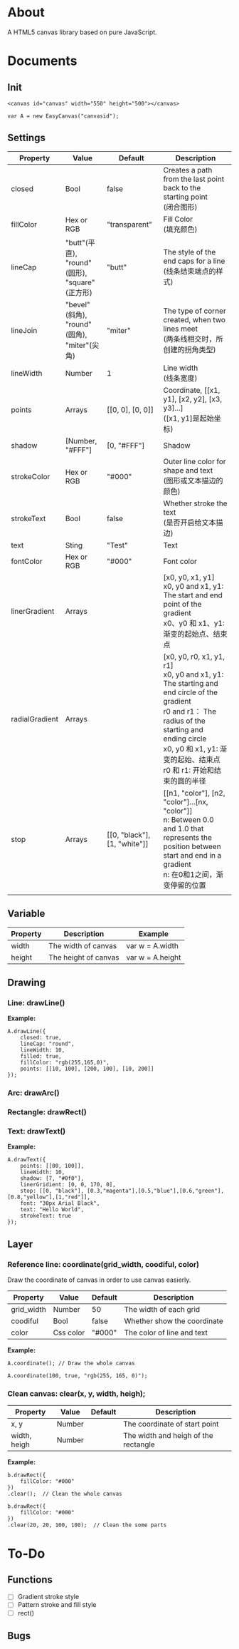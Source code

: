 # About

A HTML5 canvas library based on pure JavaScript.

# Documents

## Init

	<canvas id="canvas" width="550" height="500"></canvas>
	
	var A = new EasyCanvas("canvasid");

## Settings

| Property | Value  | Default  |   Description  |
|---|---|---|---|
| closed | Bool  | false  | Creates a path from the last point back to the starting point<br>(闭合图形)   |
| fillColor  |  Hex or RGB   |  "transparent" |  Fill Color<br>(填充颜色)  |
| lineCap |  "butt"(平直),<br> "round"(圆形),<br> "square"(正方形) | "butt"  | The style of the end caps for a line<br>(线条结束端点的样式)  |
| lineJoin |  "bevel"(斜角),<br>"round"(圆角),<br>"miter"(尖角) | "miter"  | The type of corner created, when two lines meet<br>(两条线相交时，所创建的拐角类型)  |
| lineWidth  | Number  | 1 | Line width<br>(线条宽度)  |
| points  |  Arrays  | [[0, 0], [0, 0]]  | Coordinate, [[x1, y1], [x2, y2], [x3, y3]...] <br>([x1, y1]是起始坐标)  |
| shadow  |  [Number, "#FFF"] | [0, "#FFF"]  | Shadow  |
| strokeColor | Hex or RGB  |  "#000" |  Outer line color for shape and text<br>(图形或文本描边的颜色)   |
| strokeText  |  Bool |  false  |  Whether stroke the text<br>(是否开启给文本描边)  |
| text | Sting  | "Test"  |   Text  |
| fontColor  | Hex or RGB  | "#000" |  Font color   |
| linerGradient | Arrays |  | [x0, y0, x1, y1]<br>x0, y0 and x1, y1: The start and end point of the gradient<br>x0、y0 和 x1、y1:	渐变的起始点、结束点 |
| radialGradient | Arrays |  | [x0, y0, r0, x1, y1, r1]<br>x0, y0 and x1,	y1:	The starting and end circle of the gradient<br>r0 and r1： The radius of the starting and ending circle<br>x0, y0 和 x1, y1:	渐变的起始、结束点<br>r0 和 r1: 开始和结束的圆的半径|
| stop | Arrays | [[0, "black"], [1, "white"]] | [[n1, "color"], [n2, "color"]...[nx, "color"]]<br>n: Between 0.0 and 1.0 that represents the position between start and end in a gradient<br>n: 在0和1之间，渐变停留的位置 |
|  |  |  |  |

## Variable

| Property | Description | Example |
|---|---|---|
| width | The width of canvas | var w = A.width |
| height | The height of canvas | var w = A.height |

## Drawing
### Line: drawLine()

**Example:**

    A.drawLine({
        closed: true,
        lineCap: "round",
        lineWidth: 10,
        filled: true,
        fillColor: "rgb(255,165,0)",
    	points: [[10, 100], [200, 100], [10, 200]]
    });

### Arc: drawArc()

### Rectangle: drawRect()

### Text: drawText()

**Example:**

    A.drawText({
        points: [[00, 100]],
        lineWidth: 10,
        shadow: [7, "#0f0"],
        linerGridient: [0, 0, 170, 0],
        stop: [[0, "black"], [0.3,"magenta"],[0.5,"blue"],[0.6,"green"],[0.8,"yellow"],[1,"red"]],
        font: "30px Arial Black",
        text: "Hello World",
        strokeText: true
    });

## Layer
### Reference line: coordinate(grid_width, coodiful, color)

Draw the coordinate of canvas in order to use canvas easierly.

| Property | Value  | Default  |   Description  |
|---|---|---|---|
| grid_width | Number  | 50  | The width of each grid  |
| coodiful | Bool  | false  | Whether show the coordinate |
| color | Css color  | "#000"  | The color of line and text  |

**Example:**

	A.coordinate(); // Draw the whole canvas

	A.coordinate(100, true, "rgb(255, 165, 0)");

### Clean canvas: clear(x, y, width, heigh);

| Property | Value  | Default  |   Description  |
|---|---|---|---|
| x, y | Number |  | The coordinate of start point |
| width, heigh | Number |  | The width and heigh of the rectangle |

**Example:**

    b.drawRect({
        fillColor: "#000"
    })
    .clear();  // Clean the whole canvas

    b.drawRect({
        fillColor: "#000"
    })
    .clear(20, 20, 100, 100);  // Clean the some parts

# To-Do

## Functions
- [ ] Gradient stroke style
- [ ] Pattern stroke and fill style
- [ ] rect()

## Bugs